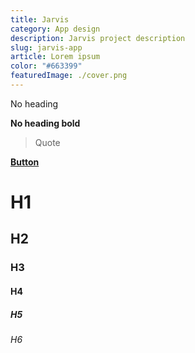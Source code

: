```yaml
---
title: Jarvis
category: App design
description: Jarvis project description
slug: jarvis-app
article: Lorem ipsum
color: "#663399"
featuredImage: ./cover.png
---
```

No heading

**No heading bold**

> Quote

**[Button](jarvis)**

# H1

## H2

### H3

#### H4

##### H5

###### H6